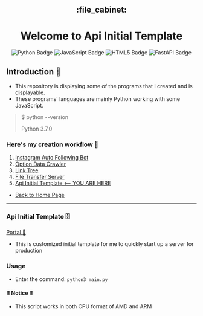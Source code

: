 <h2 align="center">:file_cabinet:</h2>
<h1 align="center">Welcome to Api Initial Template</h1>

<div align="center">
<a herf="https://github.com/Ken-Yeung/KensToolkit.git"><img src="https://img.shields.io/badge/python-3670A0?style=for-the-badge&logo=python&logoColor=ffdd54" alt="Python Badge"/></a>
<a herf="https://github.com/Ken-Yeung/KensToolkit.git"><img src="https://img.shields.io/badge/javascript-%23323330.svg?style=for-the-badge&logo=javascript&logoColor=%23F7DF1E" alt="JavaScript Badge"/></a>
<a herf="https://github.com/Ken-Yeung/KensToolkit.git"><img src="https://img.shields.io/badge/html5-%23E34F26.svg?style=for-the-badge&logo=html5&logoColor=white" alt="HTML5 Badge"/></a>
<a herf="https://github.com/Ken-Yeung/KensToolkit.git"><img src="https://img.shields.io/badge/FastAPI-005571?style=for-the-badge&logo=fastapi" alt="FastAPI Badge"/></a>
</div>

## Introduction :loudspeaker:

-   This repository is displaying some of the programs that I created and is displayable.
-   These programs' languages are mainly Python working with some JavaScript.
>   $ python --version
>
>   Python 3.7.0

### Here's my creation workflow :receipt:

1.  [Instagram Auto Following Bot](https://github.com/Ken-Yeung/KensToolkit/tree/master/IgAutoFollow "Go to IgAutoFollow repo")
2.  [Option Data Crawler](https://github.com/Ken-Yeung/KensToolkit/tree/master/OptionCrawler "Go to OptionCrawler repo")
3.  [Link Tree](https://github.com/Ken-Yeung/KensToolkit/tree/master/LinkDistributor "Go to LinkDistributor repo")
4.  [File Transfer Server](https://github.com/Ken-Yeung/KensToolkit/tree/master/FilesTransferrer_one_direction "Go to FilesTransferrer_one_direction repo")
5.  [Api Initial Template <-- YOU ARE HERE](#api-initial-template-file_cabinet)
<!-- (https://github.com/Ken-Yeung/KensToolkit/tree/master/FastApiTemplate "Go to FastApiTemplate repo") -->

-   [Back to Home Page](https://github.com/Ken-Yeung/KensToolkit "Home Page")

---

### Api Initial Template :file_cabinet:

[Portal :door:](https://github.com/Ken-Yeung/KensToolkit/tree/master/FastApiTemplate "Go to FastApiTemplate repo")

-   This is customized initial template for me to quickly start up a server for production

### Usage

-   Enter the command: `python3 main.py`

#### :bangbang: Notice :bangbang:

-   This script works in both CPU format of AMD and ARM
